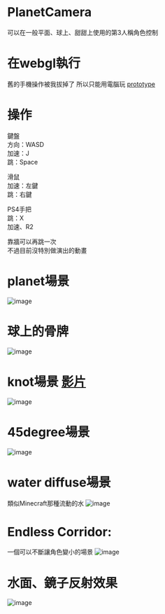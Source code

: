 # PlanetCamera
可以在一般平面、球上、甜甜上使用的第3人稱角色控制

# 在webgl執行
舊的手機操作被我拔掉了
所以只能用電腦玩
[prototype](https://xwc2021.github.io/mypage/Game/)

# 操作

鍵盤  
方向：WASD  
加速：J  
跳：Space  

滑鼠  
加速：左鍵  
跳：右鍵  

PS4手把  
跳：X  
加速、R2  

靠牆可以再跳一次  
不過目前沒特別做演出的動畫

  
# planet場景  
![image](https://lh3.googleusercontent.com/nt7i0n9lCrNy05ULIBpN3ywYXGwDDCDN8ZIF5D91FpG35aDvMdT117_RYqU96vFAZoX5hxPI2W21q9VoDSuF6Pl45iB4w40VtREOWd9RF3IzY4hC8pb4G7igi33m8Z4YdSFyL4_70ZLuiem_F9aFNFJbxbrHdRtZ_4-5jFLyaiYwrxeK7wNkrypQCZ3BvPpL-UhMAQWr3C6lEQm0Lvw61H03FimQgscCsiySjFdexgvIRy-VwJpN4w4xDx6ekNKCFp6MairzmIsCC4COtS0dl_rlA-hlmiKvT2kr0vApTlb4Uaq2CTK0fHazHUgERUjYk2fYX17Fs7XjcezC_j6Imij59ZRqqDZ09g0XB4PPn50YczZylJdrTnNGmOX3cuNeKCVGs7aoKrDQbhMYbUDM5lpNBWReq1zj4R7oVSM68kaOPTKtLO0chsdZ0xxpE26cBMV7f9lB8PKhVICuwiqtzZxx2-cVOywPOe_2Odup14uW90ZqYbXWVGcDB1qU_CkZfS7iVZpGxGxfCWUcQsIfB7crL_jJy5HDGfPOUkKMJ6NhJ90XyRaap8jmuNlP3TpPrHfggCsLikk4erHKjhxWdZcf92GU1tTQYgJppOyWV7MCQj9r0n0pOt6DN6K1ps71rZY8JoROV5-GXaxNIZWpHlb6oTu1iKcQSg=w897-h502-no)

# 球上的骨牌
![image](https://lh3.googleusercontent.com/pw/AM-JKLXeGxfuJotNeC8gt4QTfjUHynJ5mQPBbsZPs7wYf0aneLoVgdMh5NLP7wqSebg13nffxk159UTdSdyygFt-0xNOszaFHCRyNuZ_L-YHsoA71UzDYISglJ14HRZ7FZ7hIRMAhTsfSTF5mT9wQ7X29aNeVA=w1124-h611-no?authuser=0)

# knot場景 [影片](https://youtu.be/M-csUSIIFmk)
![image](https://lh3.googleusercontent.com/3ovHouFrm2CdaR320Rww2HTDa2Yt7mvuaVjAj6EbFSklL40JOhPvZ2liMm28LDTm1g8NjQpH__X_IXzoJ2_ZD5I1T3xi7WAE8sKjjyUgz4-Mg4vV2WJbLkuEMh2GJG8Ss8g5XZRijjA5s-_DqgabPXcPK3kraSuZTPSU8_TELl53L_GXEZ8VQhYn_fuoo_cmJ33AYiv45aOmq5ljOcQD--MTGax6sjnYzdXFnKCSRbExhHeyBh_QMaJimohCNsVpbCc4I3FmXI-w8-OgeTrCk4vmxwvREwVdKgq6wQGnyayu-fVlOyJhMnAFvTqkMVPVhz7HQVExx4cnSejtK8FOOCfFYc-GvxIh-lFTrGTD9MSr-mDGQY2jWIMHPfPNktnIaoXQLQEEDMBOERIdhaVSVN2R5ychJ76M4wIOTU_GXdgVNM2EbPwYi5GsRi84IB_lOd6avB8NZEtC7kb_Zi2xlO0WJ-yc0bF58TkZg9vv-w3w7q4Mztr8OwHRgsmnAgizinimMznYkRIVW5G8GVpbDBC0PDc_H_cWAZoZzcGgJTOIn4GUlj2oqHTwsF0ahCHYRcfARBVlOESjO6hg2qb3SKfok-4opesd4ATypjkpsm4izp8gULUQVQApOJkDRUl0iwFMJZwIpXSgPpczm0nufLq_D5dnWtnI_A=w894-h425-no)

# 45degree場景
![image](https://lh3.googleusercontent.com/sCsx_Kf2zGuBw-40D8ROd8gsinKoNBmCXWvtttpzkKM2Hvy_b35dqoX-Cky3kLNVTF61osKhtcbds4HK2WUxxecuUaPnCmJmOCaHDZRNaMGX9mxVslUvLQlxc5lLXKm051uFaFv1GUaZvyGoth4EuqZg26W-4GvtoeJEReH1sSYjZTHhAKMhHrfb3V6boZ1fvA108z28GWfapJCgGTHnaXt7aOHa18cP4qw5wNhNWHzRLk5hlXeGnw5dAUs7PW8ju9ek4JLbh8mdt14n1rCNf4RRjRIRpoRtEsX-i9eFiCI1wUuSm7cZLt76KEK4wVrSEQdgkoq-kr8y3Q16UMPKJnj1alztPd4DL1A1VLpfTTf-IfSlwf-FTrdHI9k6ZZiwozum6SpK2syJPK19Mx_Q-lVxuJpO-1de1aNFlY9oaisuGbp1NQuqCminTeyV1DTKWj6S8ZX1c1PJvgmhQBWs1pu3BZsEVW9xFREfJOJE41fvpWCB_72uSugpKPmnUY0t4Z9YL3TFKdbRC6HW6ElqW26bolq9xNPA02Sh4RfFmgvCQbh2TqcJSZBYDXQY-9oc8fe7ZLWmOmUsMgnY-hlC-H8Du-oxdjA_1Q70iTCgin_s9tmJYmtprkmdl-BZl1tx8-AnHvgTR__iF04igWTO19jJ5q3pcLrmYQ=w890-h451-no)

# water diffuse場景
類似Minecraft那種流動的水
![image](https://lh3.googleusercontent.com/w_FB5nrQ9y29BGQhe1CakGeK9VAkGP3OQXe55NULjB2zMtIQmCfwDF1JPDapj6-qNW8LW_R0keHIC6F_eIxSVhzKY4fZNMy-pOb0NxQUtn2hB0SOwQGvyo9Le-KFd81l1A1VvJTnY2n6C3y8r_GpWFhrpfS9rtpoX4__cj1TQicszlA6xvnzZVXPbbxk-UNwdZHk-O6uwHfoGeCgA3xfap1-vpME6lZ0o0INCRoWJnjTXTM6amfTP-dJqWSPNbkakrp0nxbWhfXAM6PFtOi5TTR55v_biGQWen-Be1gz7tnTw7YNw_LM0Y2Nvq41KkF4IPqmhAfIT2YaS9KXBW8yBunm1iKgjKIc5njkBv8flsz63XNQcbFqHwQMYejNR6keqBFV05aIrNpbS74-QGsnoAz4yPlw692z-G3VBfvP9w90uMU9IkBsAUUlRiTUZnQ8KO8BSd10ePlwBl6nnpXRN4tESoPwPH3xm9eNVHNsQloC-Q-82EP65FQe5LcjKC2r7wfYaxS5qJdoTPjid509BQz30WRv-omYFYamIA4yq6YmNIVFB6Vpu1AgQc2DmyZ0Vb5nrTUj-6XfG_7Wd2hZTzWGfB2MmZMkC78bJde8Gkaunnewpxe5vGnKnsCoq6Qc05ZZGPUh-IaUZne5d8FQWI08vNZoejDijA=w889-h491-no)

# Endless Corridor:
一個可以不斷讓角色變小的場景
![image](https://lh3.googleusercontent.com/roBpk21Fbxbf07b4wV8w5GoJvqnGrcX589WWvSvYX-quw1ei741WtHPqBcIZCn9BX_aSLjlXA74EPaIpry-GZRvtPKHrHiFq3zTXBavuggvY558K8qUVKTS-2gB-eIVW00VRqkUzcgI7Sb6qYK0AQDZtyZZVi4XE0JcxAG6V1YJcGiwxQncIt140In_zXBVOYs9QMaOqZuLIZpXVClQQK3sTMziVkkGTJtB5Ji6Pie8zkC_YTD4bIqP8oMFpHsD_3v4diCjwEaTZWksC2BXC2FHQVdnrFPj3uUmvAqkd-iD_sPQeEvCeP-BfXoQk-TJZPkgKt4ZnCNGd51YB6o-on79Hmj674ZsugfVaSERu4gfY77VCcu9lQ8uOOo-fioysYCXvU_Y6NGJ9RNP6sB7k555_BMJZmJTypy3QVMSbBzXS78YZZ6_2OVW3zB5YLfHtgLNFLGLqDM_-Qwy2IUY-oWh_kYPYYLJnQVjvrqe4LMm7s90bBQ20VX2yfe3JCgC11Foh_Fc0OWsri0l9p2lFJgvIoEhPwMuxYwPCbycdoAK5w883N8HZ25Z6HkccHJdWA1sOzCb_IIH1H36lSKslO1px8Y787aDNLgQst04JTkwkNYZ6gCltDcCwpNwzvwu9RmyLUz8v_qwQiJv9zJwXmebGzV63u-uqOA=w889-h496-no)

# 水面、鏡子反射效果
![image](https://lh3.googleusercontent.com/pw/AM-JKLXuln8OT7SiLYoMhHVutoqL1-ooHbekn_4q92QNZ1SvlBd3nMyqvnPXqfnjUiLK25aIGBRku2sqKi9Mlt3hPxqHjJyxM2tin8snNgnceXHFxCMlsGXSp1VrXpfgX_3eDkWToa1KssiEXSrR6n32r8wujg=w1123-h629-no?authuser=0)
